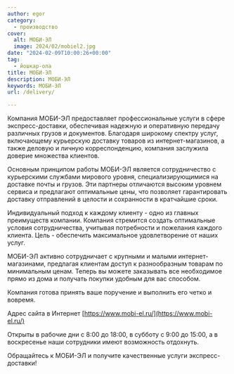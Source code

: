 ```yaml
---
author: egor
category:
  - производство
cover:
  alt: МОБИ-ЭЛ
  image: 2024/02/mobiel2.jpg
date: "2024-02-09T10:00:26+00:00"
tag:
  - йошкар-ола
title: МОБИ-ЭЛ
description: МОБИ-ЭЛ
keywords: МОБИ-ЭЛ
url: /delivery/

---
```

Компания МОБИ\-ЭЛ предоставляет профессиональные услуги в сфере экспресс\-доставки, обеспечивая надежную и оперативную передачу различных грузов и документов. Благодаря широкому спектру услуг, включающему курьерскую доставку товаров из интернет\-магазинов, а также деловую и личную корреспонденцию, компания заслужила доверие множества клиентов.

Основным принципом работы МОБИ\-ЭЛ является сотрудничество с курьерскими службами мирового уровня, специализирующимися на доставке почты и грузов. Эти партнеры отличаются высоким уровнем сервиса и предлагают оптимальные цены, что позволяет гарантировать доставку отправлений в целости и сохранности в кратчайшие сроки.

Индивидуальный подход к каждому клиенту \- одно из главных преимуществ компании. Компания стремится создать оптимальные условия сотрудничества, учитывая потребности и пожелания каждого клиента. Цель \- обеспечить максимальное удовлетворение от наших услуг.

МОБИ-ЭЛ активно сотрудничает с крупными и малыми интернет-магазинами, предлагая клиентам доступ к разнообразным товарам по минимальным ценам. Теперь вы можете заказывать все необходимое прямо из дома и получать покупки удобным для вас способом.

Компания готова принять ваше поручение и выполнить его четко и вовремя.

Адрес сайта в Интернет [https://www.mobi-el.ru/](https://www.mobi-el.ru/)

Открыты в рабочие дни с 8:00 до 18:00, в субботу с 9:00 до 15:00, а в воскресенье наши сотрудники имеют возможность отдохнуть.

Обращайтесь к МОБИ-ЭЛ и получите качественные услуги экспресс-доставки!
